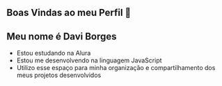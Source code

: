 ## Boas Vindas ao meu Perfil 💙

## Meu nome é Davi Borges

- Estou estudando na Alura
- Estou me desenvolvendo na linguagem JavaScript
- Utilizo esse espaço para minha organização e compartilhamento dos meus projetos desenvolvidos
